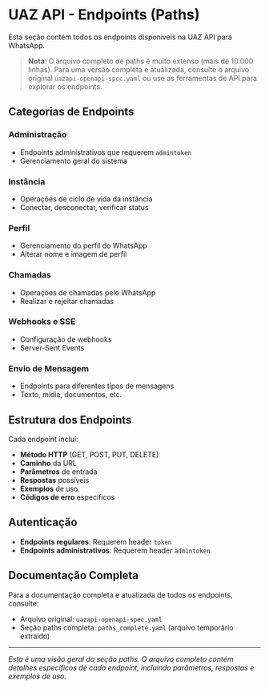 # UAZ API - Endpoints (Paths)

Esta seção contém todos os endpoints disponíveis na UAZ API para WhatsApp.

> **Nota**: O arquivo completo de paths é muito extenso (mais de 10.000 linhas). Para uma versão completa e atualizada, consulte o arquivo original `uazapi-openapi-spec.yaml` ou use as ferramentas de API para explorar os endpoints.

## Categorias de Endpoints

### Administração
- Endpoints administrativos que requerem `admintoken`
- Gerenciamento geral do sistema

### Instância
- Operações de ciclo de vida da instância
- Conectar, desconectar, verificar status

### Perfil
- Gerenciamento do perfil do WhatsApp
- Alterar nome e imagem de perfil

### Chamadas
- Operações de chamadas pelo WhatsApp
- Realizar e rejeitar chamadas

### Webhooks e SSE
- Configuração de webhooks
- Server-Sent Events

### Envio de Mensagem
- Endpoints para diferentes tipos de mensagens
- Texto, mídia, documentos, etc.

## Estrutura dos Endpoints

Cada endpoint inclui:
- **Método HTTP** (GET, POST, PUT, DELETE)
- **Caminho** da URL
- **Parâmetros** de entrada
- **Respostas** possíveis
- **Exemplos** de uso
- **Códigos de erro** específicos

## Autenticação

- **Endpoints regulares**: Requerem header `token`
- **Endpoints administrativos**: Requerem header `admintoken`

## Documentação Completa

Para a documentação completa e atualizada de todos os endpoints, consulte:
- Arquivo original: `uazapi-openapi-spec.yaml`
- Seção paths completa: `paths_complete.yaml` (arquivo temporário extraído)

---

*Esta é uma visão geral da seção paths. O arquivo completo contém detalhes específicos de cada endpoint, incluindo parâmetros, respostas e exemplos de uso.*
